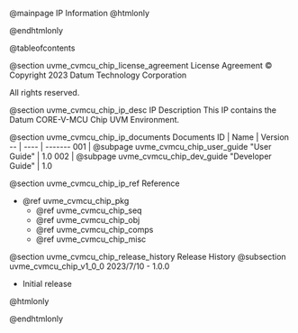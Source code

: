 @mainpage IP Information
@htmlonly
<div class="autonumbering">
@endhtmlonly


@tableofcontents


@section uvme_cvmcu_chip_license_agreement License Agreement
© Copyright 2023 Datum Technology Corporation

All rights reserved.


@section uvme_cvmcu_chip_ip_desc IP Description
This IP contains the Datum CORE-V-MCU Chip UVM Environment.



@section uvme_cvmcu_chip_ip_documents Documents
ID | Name | Version
-- | ---- | -------
001 | @subpage uvme_cvmcu_chip_user_guide "User Guide" | 1.0
002 | @subpage uvme_cvmcu_chip_dev_guide "Developer Guide" | 1.0


@section uvme_cvmcu_chip_ip_ref Reference
 * @ref uvme_cvmcu_chip_pkg
   * @ref uvme_cvmcu_chip_seq
   * @ref uvme_cvmcu_chip_obj
   * @ref uvme_cvmcu_chip_comps
   * @ref uvme_cvmcu_chip_misc


@section uvme_cvmcu_chip_release_history Release History
@subsection uvme_cvmcu_chip_v1_0_0 2023/7/10 - 1.0.0
- Initial release


@htmlonly
</div>
@endhtmlonly